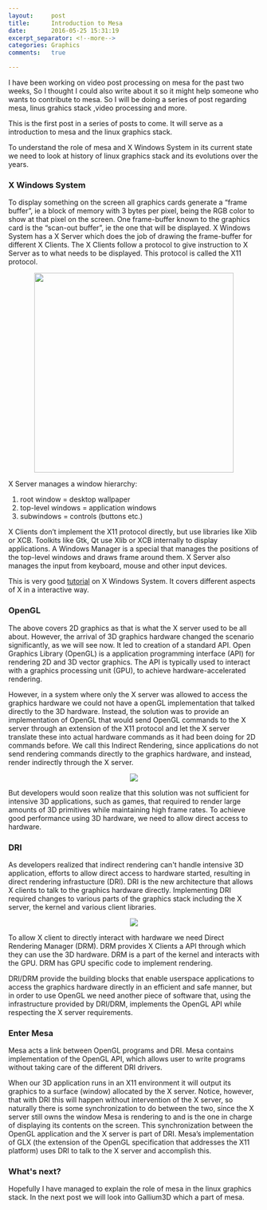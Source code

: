 ```yaml
---
layout:     post
title:      Introduction to Mesa
date:       2016-05-25 15:31:19
excerpt_separator: <!--more-->
categories: Graphics
comments:   true

---
```

I have been working on video post processing on mesa for the past two weeks, So I thought I could also write about it so it might help someone who 
wants to contribute to mesa. So I will be doing a series of post regarding mesa, linus grahics stack ,video processing and more.
<!--more-->
This is the first post in a series of posts to come. It will serve as a introduction to mesa and the linux graphics stack. 

To understand the role of mesa and X Windows System in its current state we need to look at history of linux graphics stack and its evolutions 
over the years.

### X Windows System
To display something on the screen all graphics cards generate a “frame buffer”, ie a block of memory with 3 bytes per pixel, being the RGB color to show at that pixel 
on the screen. One frame-buffer known to the graphics card is the “scan-out buffer”, ie the one that will be displayed. X Windows System has a X Server which does the
job of drawing the frame-buffer for different X Clients. The X Clients follow a protocol to give instruction to X Server as to what needs to be displayed. This protocol 
is called the X11 protocol.
<p style="text-align:center">
<img style="width:400px;" src="{{ site.baseurl }}/assets/images/xserver.png"> 
</p>
X Server manages a window hierarchy:

1. root window = desktop wallpaper
2. top-level windows = application windows
3. subwindows = controls (buttons etc.)

X Clients don’t implement the X11 protocol directly, but use libraries like Xlib or XCB. Toolkits like Gtk, Qt use Xlib or XCB internally to display applications.
A Windows Manager is a special that manages the positions of the top-level windows and draws frame around them. X Server also manages the input  from keyboard, 
mouse and other input devices.

This is very good [tutorial](http://magcius.github.io/xplain/article/) on X Windows System. It covers different aspects of X in a interactive way.

### OpenGL
The above covers 2D graphics as that is what the X server used to be all about. However, the arrival of 3D graphics hardware changed the scenario significantly, 
as we will see now. It led to creation of a standard API. Open Graphics Library (OpenGL) is a application programming interface (API) for rendering 2D and 3D vector graphics. The API is typically used to 
interact with a graphics processing unit (GPU), to achieve hardware-accelerated rendering.

However, in a system where only the X server was allowed to access the graphics hardware we could not have a openGL implementation that talked 
directly to the 3D hardware. Instead, the solution was to provide an implementation of OpenGL that would send OpenGL commands to the X server 
through an extension of the X11 protocol and let the X server translate these into actual hardware commands as it had been doing for 2D commands 
before.
We call this Indirect Rendering, since applications do not send rendering commands directly to the graphics hardware, and instead, render 
indirectly through the X server.
<p style="text-align:center">
<img src="{{ site.baseurl }}/assets/images/indirect.png">
</p>
But developers would soon realize that this solution was not sufficient for intensive 3D applications, such as games, that required to render 
large amounts of 3D primitives while maintaining high frame rates. To achieve good performance using 3D hardware, we need to allow direct access
to hardware. 

### DRI
As developers realized that indirect rendering can't handle intensive 3D application, efforts to allow direct access to hardware started, resulting in 
direct rendering infrastucture (DRI). DRI is the new architecture that allows X clients to talk to the graphics hardware directly. Implementing 
DRI required changes to various parts of the graphics stack including the X server, the kernel and various client libraries. 

<p style="text-align:center">
<img src="{{ site.baseurl }}/assets/images/dri.png">
</p>

To allow X client to directly interact with hardware we need Direct Rendering Manager (DRM). DRM provides X Clients a API through which they can use
the 3D hardware. DRM is a part of the kernel and interacts with the GPU. DRM has GPU specific code to implement rendering.

DRI/DRM provide the building blocks that enable userspace applications to access the graphics hardware directly in an efficient and safe manner, 
but in order to use OpenGL we need another piece of software that, using the infrastructure provided by DRI/DRM, implements the OpenGL API while 
respecting the X server requirements.

### Enter Mesa
Mesa acts a link between OpenGL programs and DRI. Mesa contains implementation of the OpenGL API, which allows user to write programs without
taking care of the different DRI drivers. 

When our 3D application runs in an X11 environment it will output its graphics to a surface (window) 
allocated by the X server. Notice, however, that with DRI this will happen without intervention of the X server, so naturally there is some 
synchronization to do between the two, since the X server still owns the window Mesa is rendering to and is the one in charge of displaying 
its contents on the screen. This synchronization between the OpenGL application and the X server is part of DRI. Mesa’s implementation of 
GLX (the extension of the OpenGL specification that addresses the X11 platform) uses DRI to talk to the X server and accomplish this.

### What's next?

Hopefully I have managed to explain the role of mesa in the linux graphics stack. In the next post we will look into Gallium3D which a part of mesa.
